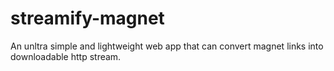 # streamify-magnet
An unltra simple and lightweight web app that can convert magnet links into downloadable http stream.

